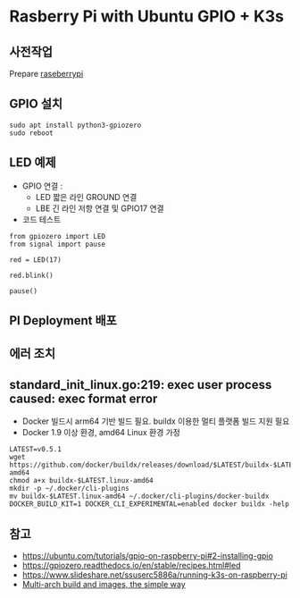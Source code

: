 # Rasberry Pi with Ubuntu GPIO + K3s

## 사전작업
Prepare [raseberrypi](raspberrypi.md)

## GPIO 설치
```
sudo apt install python3-gpiozero
sudo reboot
```
## LED 예제
- GPIO 연결 : 
  - LED 짧은 라인 GROUND 연결
  - LBE 긴 라인 저항 연결 및 GPIO17 연결
- 코드 테스트
```
from gpiozero import LED
from signal import pause

red = LED(17)

red.blink()

pause()
```

## PI Deployment 배포
## 에러 조치
## standard_init_linux.go:219: exec user process caused: exec format error 
- Docker 빌드시 arm64 기반 빌드 필요. buildx 이용한 멀티 플랫폼 빌드 지원 필요
- Docker 1.9 이상 환경, amd64 Linux 환경 가정
```
LATEST=v0.5.1
wget https://github.com/docker/buildx/releases/download/$LATEST/buildx-$LATEST.linux-amd64
chmod a+x buildx-$LATEST.linux-amd64
mkdir -p ~/.docker/cli-plugins
mv buildx-$LATEST.linux-amd64 ~/.docker/cli-plugins/docker-buildx
DOCKER_BUILD_KIT=1 DOCKER_CLI_EXPERIMENTAL=enabled docker buildx -help
```


## 참고
- https://ubuntu.com/tutorials/gpio-on-raspberry-pi#2-installing-gpio
- https://gpiozero.readthedocs.io/en/stable/recipes.html#led
- https://www.slideshare.net/ssuserc5886a/running-k3s-on-raspberry-pi
- [Multi-arch build and images, the simple way](https://www.docker.com/blog/multi-arch-build-and-images-the-simple-way/)
